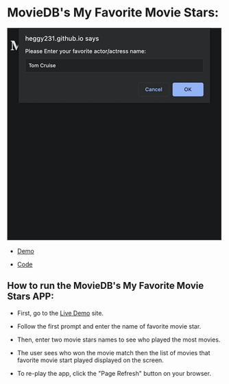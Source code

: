 # MovieDB's My Favorite Movie Stars:

![app gif](favoriteMovie.gif)

- [Demo](https://heggy231.github.io/movieDB-my-favorite-movie-stars/)

- [Code](https://github.com/heggy231/movieDB-my-favorite-movie-stars)

## How to run the MovieDB's My Favorite Movie Stars APP:

- First, go to the [Live Demo](https://heggy231.github.io/imdb-my-favorite-movie-stars/) site.

- Follow the first prompt and enter the name of favorite movie star.

- Then, enter two movie stars names to see who played the most movies.

- The user sees who won the movie match then the list of movies that favorite movie start played displayed on the screen.

- To re-play the app, click the "Page Refresh" button on your browser.
